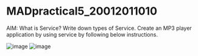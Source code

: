 # MADpractical5_20012011010

AIM: What is Service? Write down types of Service. Create an MP3   player application by using service by following below instructions.

![image](https://user-images.githubusercontent.com/85282697/191301887-444b42ab-46b2-41e6-b0d3-00c467b86d4e.png)
![image](https://user-images.githubusercontent.com/85282697/191301920-27598b81-404c-4f1e-899f-e75e79dcb9a2.png)
